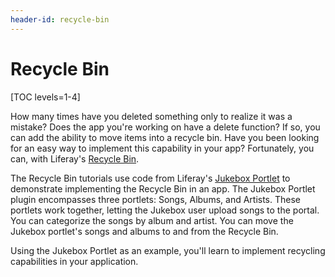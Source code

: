 ```yaml
---
header-id: recycle-bin
---
```


# Recycle Bin

[TOC levels=1-4]

How many times have you deleted something only to realize it was a mistake? Does
the app you're working on have a delete function? If so, you can add the
ability to move items into a recycle bin. Have you been looking for an easy way
to implement this capability in your app? Fortunately, you can, with Liferay's
[Recycle Bin](/docs/6-2/user/-/knowledge_base/u/recycling-assets-with-the-recycle-bin).

The Recycle Bin tutorials use code from Liferay's [Jukebox Portlet](https://github.com/liferay-labs/jukebox-portlet)
to demonstrate implementing the Recycle Bin in an app. The Jukebox Portlet
plugin encompasses three portlets: Songs, Albums, and Artists. These portlets
work together, letting the Jukebox user upload songs to the portal. You can
categorize the songs by album and artist. You can move the Jukebox portlet's
songs and albums to and from the Recycle Bin. 

Using the Jukebox Portlet as an example, you'll learn to implement recycling
capabilities in your application. 
